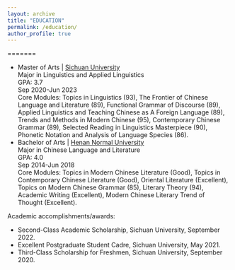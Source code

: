 ```yaml
---
layout: archive
title: "EDUCATION"
permalink: /education/
author_profile: true
---
```


=======
* Master of Arts | [Sichuan University](https://www.scu.edu.cn/)                                            
Major in Linguistics and Applied Linguistics   
GPA: 3.7   
Sep 2020-Jun 2023                                                                                                                                    
Core Modules: Topics in Linguistics (93), The Frontier of Chinese Language and Literature (89), Functional Grammar of Discourse (89), Applied Linguistics and Teaching Chinese as A Foreign Language (89), Trends and Methods in Modern Chinese (95), Contemporary Chinese Grammar (89), Selected Reading in Linguistics Masterpiece (90), Phonetic Notation and Analysis of Language Species (86).   
* Bachelor of Arts | [Henan Normal University](https://www.htu.edu.cn/)  
Major in Chinese Language and Literature                                                                                                
GPA: 4.0                        
Sep 2014-Jun 2018                                                                                                                       
Core Modules: Topics in Modern Chinese Literature (Good), Topics in Contemporary Chinese Literature (Good), Oriental Literature (Excellent), Topics on Modern Chinese Grammar (85), Literary Theory (94), Academic Writing (Excellent), Modern Chinese Literary Trend of Thought (Excellent). 

Academic accomplishments/awards:                             
*	Second-Class Academic Scholarship, Sichuan University, September 2022.                   
*	Excellent Postgraduate Student Cadre, Sichuan University, May 2021.                  
*	Third-Class Scholarship for Freshmen, Sichuan University, September 2020.            

